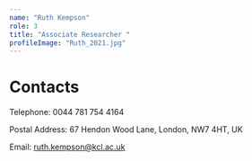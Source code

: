 ```yaml
---
name: "Ruth Kempson"
role: 3 
title: "Associate Researcher "
profileImage: "Ruth_2021.jpg"
---
```


# Contacts

Telephone: 0044 781 754 4164

Postal Address:	67 Hendon Wood Lane, London, NW7 4HT, UK

Email: <ruth.kempson@kcl.ac.uk>
